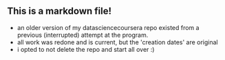 ## This is a markdown file!
* an older version of my datasciencecoursera repo existed from a previous (interrupted) attempt at the program.
* all work was redone and is current, but the 'creation dates' are original
* i opted to not delete the repo and start all over :)